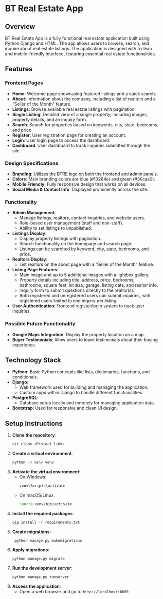# BT Real Estate App

## Overview

BT Real Estate App is a fully functional real estate application built using Python Django and HTML. The app allows users to browse, search, and inquire about real estate listings. The application is designed with a clean and mobile-friendly interface, featuring essential real estate functionalities.

## Features

### Frontend Pages
- **Home**: Welcome page showcasing featured listings and a quick search.
- **About**: Information about the company, including a list of realtors and a "Seller of the Month" feature.
- **Listings**: Browse available real estate listings with pagination.
- **Single Listing**: Detailed view of a single property, including images, property details, and an inquiry form.
- **Search**: Search for properties based on keywords, city, state, bedrooms, and price.
- **Register**: User registration page for creating an account.
- **Login**: User login page to access the dashboard.
- **Dashboard**: User dashboard to track inquiries submitted through the site.

### Design Specifications
- **Branding**: Utilizes the BTRE logo on both the frontend and admin panels.
- **Colors**: Main branding colors are blue (#10284e) and green (#30caa0).
- **Mobile Friendly**: Fully responsive design that works on all devices.
- **Social Media & Contact Info**: Displayed prominently across the site.

### Functionality
- **Admin Management**: 
  - Manage listings, realtors, contact inquiries, and website users.
  - Role-based user management (staff and non-staff).
  - Ability to set listings to unpublished.
- **Listings Display**: 
  - Display property listings with pagination.
  - Search functionality on the homepage and search page.
  - Listings can be searched by keyword, city, state, bedrooms, and price.
- **Realtors Display**: 
  - List realtors on the about page with a “Seller of the Month” feature.
- **Listing Page Features**:
  - Main image and up to 5 additional images with a lightbox gallery.
  - Property details including title, address, price, bedrooms, bathrooms, square feet, lot size, garage, listing date, and realtor info.
  - Inquiry form to submit questions directly to the realtor(s).
  - Both registered and unregistered users can submit inquiries, with registered users limited to one inquiry per listing.
- **User Authentication**: Frontend register/login system to track user inquiries.

### Possible Future Functionality
- **Google Maps Integration**: Display the property location on a map.
- **Buyer Testimonials**: Allow users to leave testimonials about their buying experience.

## Technology Stack

- **Python**: Basic Python concepts like lists, dictionaries, functions, and conditionals.
- **Django**: 
  - Web framework used for building and managing the application.
  - Custom apps within Django to handle different functionalities.
- **PostgreSQL**: 
  - Database setup locally and remotely for managing application data.
- **Bootstrap**: Used for responsive and clean UI design.

## Setup Instructions

1. **Clone the repository**:
    ```bash
    git clone <Project link>
    ```
2. **Create a virtual environment**:
    ```bash
    python -m venv venv
    ```
3. **Activate the virtual environment**:
    - On Windows:
      ```bash
      venv\Scripts\activate
      ```
    - On macOS/Linux:
      ```bash
      source venv/bin/activate
      ```
4. **Install the required packages**:
    ```bash
    pip install -r requirements.txt
    ```
5. **Create migrations**:
    ```bash
     python manage.py makemigrations
    ```
6. **Apply migrations**:
    ```bash
    python manage.py migrate
    ```
7. **Run the development server**:
    ```bash
    python manage.py runserver
    ```
8. **Access the application**:
    - Open a web browser and go to `http://localhost:8000`

